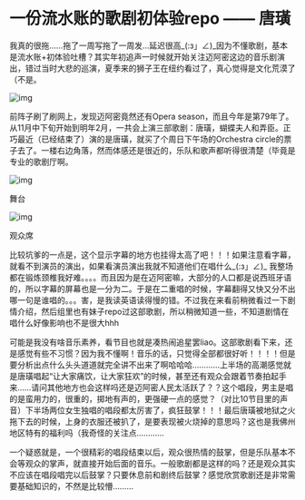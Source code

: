 # 一份流水账的歌剧初体验repo —— 唐璜

我真的很拖……拖了一周写拖了一周发…延迟很高_(:з」∠)_因为不懂歌剧，基本是流水账+初体验吐槽？其实年初追声一时候就开始关注迈阿密这边的音乐剧演出，错过当时大悲的巡演，夏季来的狮子王在纽约看过了，真心觉得是文化荒漠了（不是。

![img](https://img3.doubanio.com/view/group_topic/l/public/p233454709.webp)

前阵子刷了刷网上，发现迈阿密竟然还有Opera season，而且今年是第79年了。从11月中下旬开始到明年2月，一共会上演三部歌剧：唐璜，蝴蝶夫人和弄臣。正巧最近（已经结束了）演的是唐璜，就买了个周日下午场的Orchestra circle的票子去了。一楼右边角落，然而体感还是很近的，乐队和歌声都听得很清楚（毕竟是专业的歌剧厅啊。

![img](https://img3.doubanio.com/view/group_topic/l/public/p233454815.webp)

舞台

![img](https://img3.doubanio.com/view/group_topic/l/public/p233454794.webp)

观众席

比较坑爹的一点是，这个显示字幕的地方也挂得太高了吧！！！如果注意看字幕，就看不到演员的演出，如果看演员演出我就不知道他们在唱什么_(:з」∠)_ 我整场都在锻炼颈椎我好难。。。。而且因为是在迈阿密嘛，大部分的人口都是说西班牙语的，所以字幕的屏幕也是一分为二。于是在二重唱的时候，字幕翻得又快又分不出哪一句是谁唱的。。。害，是我读英语读得慢的错。不过我在来看前稍微看过一下剧情介绍，然后组里也有妹子repo过这部歌剧，所以稍微知道一些，不知道剧情在唱什么好像影响也不是很大hhh

可能是我没有啥音乐素养，看节目也就是凑热闹追星罢liao。这部歌剧看下来，还是感觉有些不习惯？因为我不懂啊！音乐的话，只觉得全部都很好听！！！！但是要分析出点什么头头道道就完全讲不出来了啊哈哈哈…………上半场的高潮感觉就是唐璜唱起“让大家痛饮，让大家狂欢”的时候，甚至还有观众会跟着节奏拍起手来……请问其他地方也会这样吗还是迈阿密人民太活跃了？？这个唱段，男主是唱的是蛮用力的，很重的，掷地有声的，更强硬一点的感觉？（对比10节目里的声音）下半场两位女生独唱的唱段都太厉害了，疯狂鼓掌！！！最后唐璜被地狱之火拖下去的时候，上身的衣服还被扒了，是要表现被火烧掉的意思吗？这也是我佛州地区特有的福利吗（我奇怪的关注点…………

一个疑惑就是，一个很精彩的唱段结束以后，观众很热情的鼓掌，但是乐队基本不会等观众的掌声，就直接开始后面的音乐。一般歌剧都是这样的吗？还是观众其实不应该在唱段唱完以后鼓掌？只要休息前和剧终后鼓掌？感觉欣赏歌剧还是非常需要基础知识的，不然是比较懵………